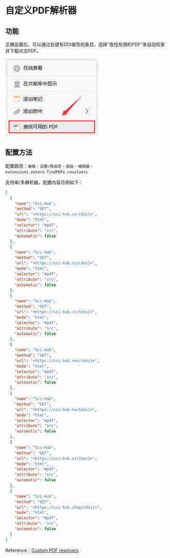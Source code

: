 # 自定义PDF解析器

## 功能

正确设置后，可以通过右键有DOI属性的条目，选择“查找有用的PDF”来自动检索并下载论文PDF。

![](_assets/Pasted%20image%2020240724163258.png)

## 配置方法

配置路径：`编辑` - `设置/首选项` - `高级` - `编辑器` - `extensions.zotero.findPDFs.resolvers`

支持单/多解析器，配置内容示例如下：

```json
[
  {
    "name": "Sci-Hub",
    "method": "GET",
    "url": "<https://sci-hub.se/{doi}>",
    "mode": "html",
    "selector": "#pdf",
    "attribute": "src",
    "automatic": false
  },
  {
    "name": "Sci-Hub",
    "method": "GET",
    "url": "<https://sci-hub.ru/{doi}>",
    "mode": "html",
    "selector": "#pdf",
    "attribute": "src",
    "automatic": false
  },
  {
    "name": "Sci-Hub",
    "method": "GET",
    "url": "<https://sci-hub.st/{doi}>",
    "mode": "html",
    "selector": "#pdf",
    "attribute": "src",
    "automatic": false
  },
  {
    "name": "Sci-Hub",
    "method": "GET",
    "url": "<https://sci-hub.ren/{doi}>",
    "mode": "html",
    "selector": "#pdf",
    "attribute": "src",
    "automatic": false
  },
  {
    "name": "Sci-Hub",
    "method": "GET",
    "url": "<https://sci-hub.tw/{doi}>",
    "mode": "html",
    "selector": "#pdf",
    "attribute": "src",
    "automatic": false
  },
  {
    "name": "Sci-Hub",
    "method": "GET",
    "url": "<https://sci-hub.si/{doi}>",
    "mode": "html",
    "selector": "#pdf",
    "attribute": "src",
    "automatic": false
  },
  {
    "name": "Sci-Hub",
    "method": "GET",
    "url": "<https://sci-hub.shop/{doi}>",
    "mode": "html",
    "selector": "#pdf",
    "attribute": "src",
    "automatic": false
  }
]
```

Reference：[Custom PDF resolvers](https://www.zotero.org/support/kb/custom_pdf_resolvers)